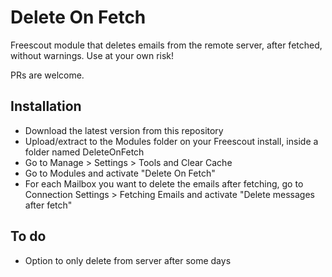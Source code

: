# Delete On Fetch
Freescout module that deletes emails from the remote server, after fetched, without warnings.
Use at your own risk!

PRs are welcome.

## Installation
* Download the latest version from this repository
* Upload/extract to the Modules folder on your Freescout install, inside a folder named DeleteOnFetch
* Go to Manage > Settings > Tools and Clear Cache
* Go to Modules and activate "Delete On Fetch"
* For each Mailbox you want to delete the emails after fetching, go to Connection Settings > Fetching Emails and activate "Delete messages after fetch"

## To do
* Option to only delete from server after some days
